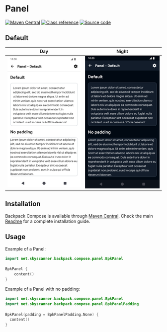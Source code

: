 # Panel

[![Maven Central](https://img.shields.io/maven-central/v/net.skyscanner.backpack/backpack-compose)](https://search.maven.org/artifact/net.skyscanner.backpack/backpack-compose)
[![Class reference](https://img.shields.io/badge/Class%20reference-Android-blue)](https://backpack.github.io/android/backpack-compose/net.skyscanner.backpack.compose.panel)
[![Source code](https://img.shields.io/badge/Source%20code-GitHub-lightgrey)](https://github.com/backpack/android/tree/main/backpack-compose/src/main/kotlin/net/skyscanner/backpack/compose/panel)

## Default

| Day | Night |
| --- | --- |
| <img src="https://raw.githubusercontent.com/backpack/android/main/docs/compose/Panel/screenshots/default.png" alt="Panel component" width="375" /> |<img src="https://raw.githubusercontent.com/backpack/android/main/docs/compose/Panel/screenshots/default_dm.png" alt="Panel component - dark mode" width="375" /> |

## Installation

Backpack Compose is available through [Maven Central](https://search.maven.org/artifact/net.skyscanner.backpack/backpack-compose). Check the main [Readme](https://github.com/skyscanner/backpack-android#installation) for a complete installation guide.

## Usage

Example of a Panel:

```Kotlin
import net.skyscanner.backpack.compose.panel.BpkPanel

BpkPanel {
    content()
}
```

Example of a Panel with no padding:

```Kotlin
import net.skyscanner.backpack.compose.panel.BpkPanel
import net.skyscanner.backpack.compose.panel.BpkPanelPadding

BpkPanel(padding = BpkPanelPadding.None) {
  content()
}
```
